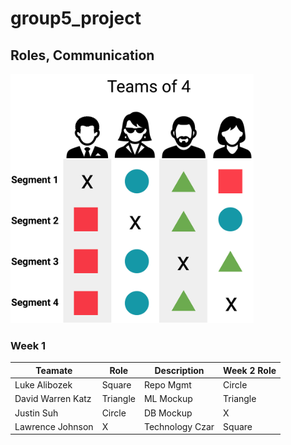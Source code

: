 # group5_project

## Roles, Communication

![](resources/role%20framework.png)

### Week 1
|Teamate          |Role    |Description      |Week 2 Role   |
|---              |---     |---              |---           |
|Luke Alibozek    |Square  |Repo Mgmt        |Circle        |
|David Warren Katz|Triangle|ML Mockup        |Triangle      |
|Justin Suh       |Circle  |DB Mockup        |X             |
|Lawrence Johnson |X       |Technology Czar  |Square        |

